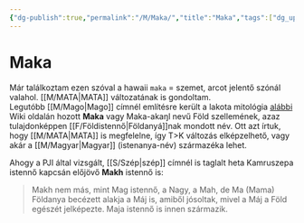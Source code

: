 ```yaml
---
{"dg-publish":true,"permalink":"/M/Maka/","title":"Maka","tags":["dg_uploaded"],"created":"2023-10-19T05:43","updated":"2023-11-08T04:05"}
---
```



# Maka

Már találkoztam ezen szóval a hawaii `maka` = szemet, arcot jelentő szónál valahol. [[M/MATA\|MATA]] változatának is gondoltam.  
Legutóbb [[M/Mago\|Mago]] címnél említésre került a lakota mitológia [alábbi](https://en.m.wikipedia.org/wiki/List_of_Lakota_mythological_figures) Wiki oldalán hozott **Maka** vagy Maka-akaŋl nevű Föld szellemének, azaz tulajdonképpen [[F/Földistennő\|Földanyá]]nak mondott név. Ott azt írtuk, hogy [[M/MATA\|MATA]] is megfelelne, így T>K változás elképzelhető, vagy akár a [[M/Magyar\|Magyar]] (istenanya-név) származéka lehet.  

Ahogy a PJI által vizsgált, [[S/Szép\|szép]] címnél is taglalt heta Kamruszepa istennő kapcsán előjövő **Makh** istennő is:  
> Makh nem más, mint Mag istennő, a Nagy, a Mah, de Ma (Mama) Földanya becézett alakja a Máj is, amiből jósoltak, mivel a Máj a Föld egészét jelképezte. Maja istennő is innen származik.  